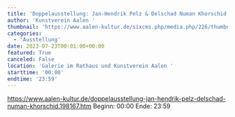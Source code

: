```yaml
---
title: 'Doppelausstellung: Jan-Hendrik Pelz & Delschad Numan Khorschid '
author: 'Kunstverein Aalen '
thumbnail: 'https://www.aalen-kultur.de/sixcms.php/media.php/226/thumbnails/341.1%20-%20Gruppe%2C%20Jan%20Hendrik%20Pelz%202023.JPG.580373.JPG'
categories:
  - 'Ausstellung'
date: 2023-07-23T00:01:00+00:00
featured: True
canceled: False
location: 'Galerie im Rathaus und Kunstverein Aalen '
starttime: '00:00'
endtime: '23:59'
---
```

https://www.aalen-kultur.de/doppelausstellung-jan-hendrik-pelz-delschad-numan-khorschid.198167.htm
Beginn: 00:00
 Ende: 23:59